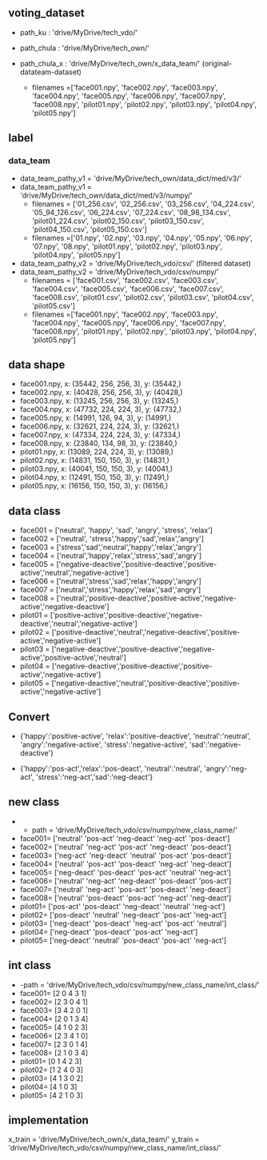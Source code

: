 ## voting_dataset
- path_ku : 'drive/MyDrive/tech_vdo/'
- path_chula : 'drive/MyDrive/tech_own/'


- path_chula_x : 'drive/MyDrive/tech_own/x_data_team/' (original-datateam-dataset)
	- filenames =['face001.npy', 'face002.npy', 'face003.npy', 'face004.npy', 'face005.npy', 'face006.npy', 'face007.npy', 'face008.npy', 'pilot01.npy', 'pilot02.npy', 'pilot03.npy', 'pilot04.npy', 'pilot05.npy']
	
## label
### data_team
- data_team_pathy_v1 = 'drive/MyDrive/tech_own/data_dict/med/v3/'
- data_team_pathy_v1 = 'drive/MyDrive/tech_own/data_dict/med/v3/numpy/'
	- filenames = ['01_256.csv', '02_256.csv', '03_256.csv', '04_224.csv', '05_94_126.csv', '06_224.csv', '07_224.csv', '08_98_134.csv', 'pilot01_224.csv', 'pilot02_150.csv', 'pilot03_150.csv', 'pilot04_150.csv', 'pilot05_150.csv']
	- filenames =['01.npy', '02.npy', '03.npy', '04.npy', '05.npy', '06.npy', '07.npy', '08.npy', 'pilot01.npy', 'pilot02.npy', 'pilot03.npy', 'pilot04.npy', 'pilot05.npy']
- data_team_pathy_v2 = 'drive/MyDrive/tech_vdo/csv/' (filtered dataset)
- data_team_pathy_v2 = 'drive/MyDrive/tech_vdo/csv/numpy/'
	- filenames = ['face001.csv', 'face002.csv', 'face003.csv', 'face004.csv', 'face005.csv', 'face006.csv', 'face007.csv', 'face008.csv', 'pilot01.csv', 'pilot02.csv', 'pilot03.csv', 'pilot04.csv', 'pilot05.csv']
	- filenames =['face001.npy', 'face002.npy', 'face003.npy', 'face004.npy', 'face005.npy', 'face006.npy', 'face007.npy', 'face008.npy', 'pilot01.npy', 'pilot02.npy', 'pilot03.npy', 'pilot04.npy', 'pilot05.npy']

## data shape
- face001.npy, x:  (35442, 256, 256, 3),  y:  (35442,)
- face002.npy, x:  (40428, 256, 256, 3),  y:  (40428,)
- face003.npy, x:  (13245, 256, 256, 3),  y:  (13245,)
- face004.npy, x:  (47732, 224, 224, 3),  y:  (47732,)
- face005.npy, x:  (14991, 126, 94, 3),    y:  (14991,)
- face006.npy, x:  (32621, 224, 224, 3),  y:  (32621,)
- face007.npy, x:  (47334, 224, 224, 3),  y:  (47334,)
- face008.npy, x:  (23840, 134, 98, 3),   y:  (23840,)
- pilot01.npy, x:  (13089, 224, 224, 3),   y:  (13089,)
- pilot02.npy, x:  (14831, 150, 150, 3),   y:  (14831,)
- pilot03.npy, x:  (40041, 150, 150, 3),   y:  (40041,)
- pilot04.npy, x:  (12491, 150, 150, 3),   y:  (12491,)
- pilot05.npy, x:  (16156, 150, 150, 3),   y:  (16156,)

## data class
- face001 = ['neutral', 'happy', 'sad', 'angry', 'stress', 'relax']
- face002 = ['neutral', 'stress','happy','sad','relax','angry']
- face003 = ['stress','sad','neutral','happy','relax','angry']
- face004 = ['neutral','happy','relax','stress','sad','angry']
- face005 = ['negative-deactive','positive-deactive','positive-active','neutral','negative-active']
- face006 = ['neutral','stress','sad','relax','happy','angry']
- face007 = ['neutral','stress','happy','relax','sad','angry']
- face008 = ['neutral','positive-deactive','positive-active','negative-active','negative-deactive']
- pilot01 = ['positive-active','positive-deactive','negative-deactive','neutral','negative-active']
- pilot02 = ['positive-deactive','neutral','negative-deactive','positive-active','negative-active']
- pilot03 = ['negative-deactive','positive-deactive','negative-active','positive-active','neutral']
- pilot04 = ['negative-deactive','positive-deactive','positive-active','negative-active']
- pilot05 = ['negative-deactive','neutral','positive-deactive','positive-active','negative-active']

## Convert
- {'happy':'positive-active', 
 'relax':'positive-deactive',
 'neutral':'neutral',
 'angry':'negative-active', 'stress':'negative-active',
 'sad':'negative-deactive'}
 
- {'happy':'pos-act','relax':'pos-deact',
 'neutral':'neutral',
 'angry':'neg-act', 'stress':'neg-act','sad':'neg-deact'}
 
## new class
- - path = 'drive/MyDrive/tech_vdo/csv/numpy/new_class_name/'
- face001= ['neutral' 'pos-act' 'neg-deact' 'neg-act' 'pos-deact']
- face002= ['neutral' 'neg-act' 'pos-act' 'neg-deact' 'pos-deact']
- face003= ['neg-act' 'neg-deact' 'neutral' 'pos-act' 'pos-deact']
- face004= ['neutral' 'pos-act' 'pos-deact' 'neg-act' 'neg-deact']
- face005= ['neg-deact' 'pos-deact' 'pos-act' 'neutral' 'neg-act']
- face006= ['neutral' 'neg-act' 'neg-deact' 'pos-deact' 'pos-act']
- face007= ['neutral' 'neg-act' 'pos-act' 'pos-deact' 'neg-deact']
- face008= ['neutral' 'pos-deact' 'pos-act' 'neg-act' 'neg-deact']
- pilot01= ['pos-act' 'pos-deact' 'neg-deact' 'neutral' 'neg-act']
- pilot02= ['pos-deact' 'neutral' 'neg-deact' 'pos-act' 'neg-act']
- pilot03= ['neg-deact' 'pos-deact' 'neg-act' 'pos-act' 'neutral']
- pilot04= ['neg-deact' 'pos-deact' 'pos-act' 'neg-act']
- pilot05= ['neg-deact' 'neutral' 'pos-deact' 'pos-act' 'neg-act']

## int class
- -path = 'drive/MyDrive/tech_vdo/csv/numpy/new_class_name/int_class/'
- face001= [2 0 4 3 1]
- face002= [2 3 0 4 1]
- face003= [3 4 2 0 1]
- face004= [2 0 1 3 4]
- face005= [4 1 0 2 3]
- face006= [2 3 4 1 0]
- face007= [2 3 0 1 4]
- face008= [2 1 0 3 4]
- pilot01= [0 1 4 2 3]
- pilot02= [1 2 4 0 3]
- pilot03= [4 1 3 0 2]
- pilot04= [4 1 0 3]
- pilot05= [4 2 1 0 3]


## implementation
x_train = 'drive/MyDrive/tech_own/x_data_team/' 
y_train = 'drive/MyDrive/tech_vdo/csv/numpy/new_class_name/int_class/'